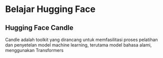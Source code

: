 # Belajar Hugging Face

## Hugging Face Candle
Candle adalah toolkit yang dirancang untuk memfasilitasi proses pelatihan dan penyetelan model machine learning, terutama model bahasa alami, menggunakan Transformers